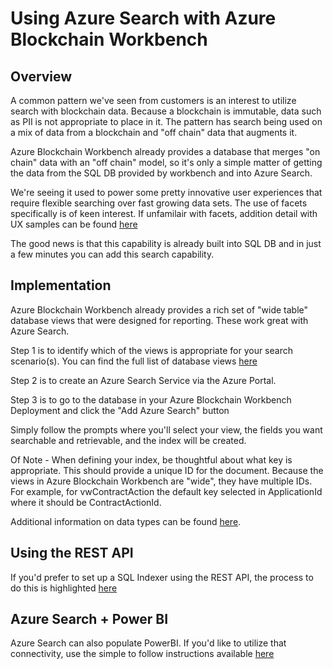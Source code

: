 Using Azure Search with Azure Blockchain Workbench
==================================================

Overview
--------
A common pattern we've seen from customers is an interest to utilize search with blockchain data. Because a blockchain is immutable, data such as PII is not appropriate to place in it. The pattern has search being used on a mix of data from a blockchain and "off chain" data that augments it. 

Azure Blockchain Workbench already provides a database that merges "on chain" data with an "off chain" model, so it's only a simple matter of getting the data from the SQL DB provided by workbench and into Azure Search.

We're seeing it used to power some pretty innovative user experiences that require flexible searching over fast growing data sets.  The use of facets specifically is of keen interest. If unfamilair with facets, addition detail with UX samples can be found [here](https://docs.microsoft.com/en-us/azure/search/search-faceted-navigation)

The good news is that this capability is already built into SQL DB and in just a few minutes you can add this search capability.

Implementation
---------------
Azure Blockchain Workbench already provides a rich set of "wide table" database views that were designed for reporting. These work great with Azure Search.  

Step 1 is to identify which of the views is appropriate for your search scenario(s).  You can find the full list of database views [here](https://docs.microsoft.com/en-us/azure/blockchain/workbench/database-views)

Step 2 is to create an Azure Search Service via the Azure Portal.

Step 3 is to go to the database in your Azure Blockchain Workbench Deployment and click the "Add Azure Search" button

Simply follow the prompts where you'll select your view, the fields you want searchable and retrievable, and the index will be created.

Of Note - 
When defining your index, be thoughtful about what key is appropriate. This should provide a unique ID for the document. Because the views in Azure Blockchain Workbench are "wide", they have multiple IDs. For example, for vwContractAction the default key selected in ApplicationId where it should be ContractActionId.

Additional information on data types can be found [here](https://docs.microsoft.com/en-us/azure/search/search-what-is-an-index).

Using the REST API
------------------
If you'd prefer to set up a SQL Indexer using the REST API, the process to do this is highlighted [here](https://docs.microsoft.com/en-us/azure/search/search-howto-connecting-azure-sql-database-to-azure-search-using-indexers)

Azure Search + Power BI
-----------------------
Azure Search can also populate PowerBI.  If you'd like to utilize that connectivity, use the simple to follow instructions available [here](https://docs.microsoft.com/en-us/power-bi/service-connect-to-azure-search)

